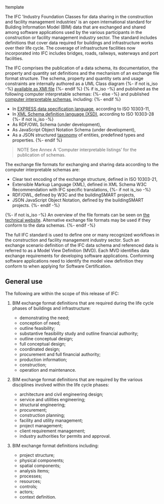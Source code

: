 !template

The IFC 'Industry Foundation Classes for data sharing in the construction and facility management industries' is an open international standard for Building Information Model (BIM) data that are exchanged and shared among software applications used by the various participants in the construction or facility management industry sector. The standard includes definitions that cover data required for buildings and infrastructure works over their life cycle.
The coverage of infrastructure facilities now incorporated into IFC includes bridges, roads, railways, waterways and port facilities.

The IFC comprises the publication of a data schema, its documentation, the property and quantity set definitions and the mechanism of an exchange file format structure.
The schema, property and quantity sets and usage constraints are internally authored as a UML Class diagram
{%- if not is_iso -%}
[available as XMI file](https://github.com/buildingSMART/IFC4.3.x-development/tree/master/schemas)
{%- endif %}
{% if is_iso -%}
and published as the following computer interpretable schemas:
{%- else -%}
and published [computer interpretable schemas](https://github.com/buildingSMART/IFC4.3.x-output), including:
{%- endif %}

* In [EXPRESS data specification language](../annex-a-express.html), according to ISO 10303-11,
* In [XML Schema definition language (XSD)](../annex-a-xsd.html), according to ISO 10303-28
{%- if not is_iso -%}
* As RDF/OWL Schema (under development),
* As JavaScript Object Notation Schema (under development),
* As a JSON structured [taxonomy](https://github.com/buildingSMART/IFC4.3.x-output/blob/master/IFC.json) of entities, predefined types and properties.
{%- endif %}

> NOTE See Annex A ‘Computer interpretable listings’ for the publication of schemas.

The exchange file formats for exchanging and sharing data according to the computer interpretable schemas are:

* Clear text encoding of the exchange structure, defined in ISO 10303-21,
* Extensible Markup Language (XML), defined in XML Schema W3C Recommendation with IFC specific translations,
{%- if not is_iso -%}
* RDF/OWL, defined by W3C and the buildingSMART projects,
* JSON JavaScript Object Notation, defined by the buildingSMART projects.
{%- endif -%}

{%- if not is_iso -%}
An overview of the file formats can be seen on [the technical website](https://technical.buildingsmart.org/standards/ifc/ifc-formats/). Alternative exchange file formats may be used if they conform to the data schemas.
{%- endif -%}

The full IFC standard is used to define one or many recognized workflows in the construction and facility management industry sector. Such an exchange scenario definition of the IFC data schema and referenced data is referred to as a Model View Definition (MVD). Each MVD identifies data exchange requirements for developing software applications. Conforming software applications need to identify the model view definition they conform to when applying for Software Certification.

## General use

The following are within the scope of this release of IFC:

 1. BIM exchange format definitions that are required during the life cycle phases of buildings and infrastructure:

    * demonstrating the need;
    * conception of need;
    * outline feasibility;
    * substantive feasibility study and outline financial authority;
    * outline conceptual design;
    * full conceptual design;
    * coordinated design;
    * procurement and full financial authority;
    * production information;
    * construction;
    * operation and maintenance.

 2. BIM exchange format definitions that are required by the various disciplines involved within the life cycle phases:

    * architecture and civil engineering design;
    * service and utilities engineering;
    * structural engineering;
    * procurement;
    * construction planning;
    * facility and utility management;
    * project management;
    * client requirement management;
    * industry authorities for permits and approval.

 3. BIM exchange format definitions including:

    * project structure;
    * physical components;
    * spatial components;
    * analysis items;
    * processes;
    * resources;
    * controls;
    * actors;
    * context definition.
